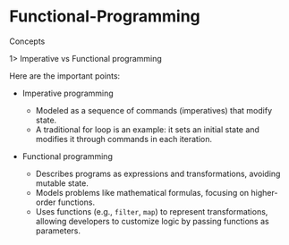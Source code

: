 # Functional-Programming

Concepts

1> Imperative vs Functional programming

Here are the important points:

- Imperative programming 
  - Modeled as a sequence of commands (imperatives) that modify state.
  - A traditional for loop is an example: it sets an initial state and modifies it through commands in each iteration.

- Functional programming 
  - Describes programs as expressions and transformations, avoiding mutable state.
  - Models problems like mathematical formulas, focusing on higher-order functions.
  - Uses functions (e.g., `filter`, `map`) to represent transformations, allowing developers to customize logic by passing functions as parameters.
